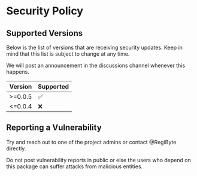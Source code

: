 # Security Policy

## Supported Versions

Below is the list of versions that are receiving security updates.
Keep in mind that this list is subject to change at any time.

We will post an announcement in the discussions channel whenever this happens.

| Version | Supported          |
| ------- | ------------------ |
| >=0.0.5   | :white_check_mark: |
| <=0.0.4   | :x:                |

## Reporting a Vulnerability

Try and reach out to one of the project admins or contact @RegiByte directly.

Do not post vulnerability reports in public or else the users who depend on this package can
suffer attacks from malicious entities.
